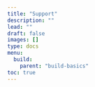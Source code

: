 ```yaml
---
title: "Support"
description: ""
lead: ""
draft: false
images: []
type: docs
menu:
  build:
    parent: "build-basics"
toc: true
---
```

